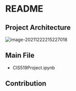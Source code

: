 # README

## Project Architecture

![image-20211222215227018](https://user-images.githubusercontent.com/89979160/147180924-45111e63-ea51-4613-97fa-fb30e02020fc.png)

## Main File

- CIS519Project.ipynb

## Contribution

